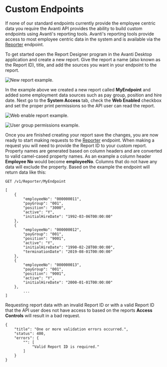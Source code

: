 # Custom Endpoints

If none of our standard endpoints currently provide the employee centric data you require the Avanti API provides the ability to build custom endpoints using Avanti's reporting tools. Avanti's reporting tools provide access to most employee centric data in the system and is available via the [Reporter](/avanti-api/reporter/get-report-data) endpoint.

To get started open the Report Designer program in the Avanti Desktop application and create a new report. Give the report a name (also known as the Report ID), title, and add the sources you want in your endpoint to the report.

![New report example.](https://firebasestorage.googleapis.com/v0/b/avanti-hcm.appspot.com/o/api-docs%2Freport-new.png?alt=media&token=c602140a-4c88-4f99-b907-82542122f0d0)

In the example above we created a new report called **MyEndpoint** and added some employment data sources such as pay group, position and hire date. Next go to the **System Access** tab, check the **Web Enabled** checkbox and set the proper print permissions so the API user can read the report.

![Web enable report example.](https://firebasestorage.googleapis.com/v0/b/avanti-hcm.appspot.com/o/api-docs%2Freport-web-enabled.png?alt=media&token=6332b17e-9ba4-4cb6-97e3-accf026d79b6)

![User group permissions example.](https://firebasestorage.googleapis.com/v0/b/avanti-hcm.appspot.com/o/api-docs%2Freport-print-permissions.png?alt=media&token=222cfc40-bf4b-4bc2-b40c-1ef2ad100e94)

Once you are finished creating your report save the changes, you are now ready to start making requests to the [Reporter](/avanti-api/reporter/get-report-data) endpoint. When making a request you will need to provide the Report ID to your custom report. Property names are generated based on column headers and are converted to valid camel-cased property names. As an example a column header **Employee No** would become **employeeNo**. Columns that do not have any data will exclude the property. Based on the example the endpoint will return data like this:

```
GET /v1/Reporter/MyEndpoint

[
    {
        "employeeNo": "000000011",
        "payGroup": "001",
        "position": "3000",
        "active": "Y",
        "initialHireDate": "1992-03-06T00:00:00"
    },
    {
        "employeeNo": "000000012",
        "payGroup": "001",
        "position": "9001",
        "active": "Y",
        "initialHireDate": "1990-02-28T00:00:00",
        "terminationDate": "2019-08-01T00:00:00"
    },
    {
        "employeeNo": "000000013",
        "payGroup": "001",
        "position": "9001",
        "active": "Y",
        "initialHireDate": "2000-01-01T00:00:00"
    },
		...
]
```

Requesting report data with an invalid Report ID or with a valid Report ID that the API user does not have access to based on the reports **Access Controls** will result in a bad request.

```
{
    "title": "One or more validation errors occurred.",
    "status": 400,
    "errors": {
        "": [
            "Valid Report ID is required."
        ]
    }
}
```
